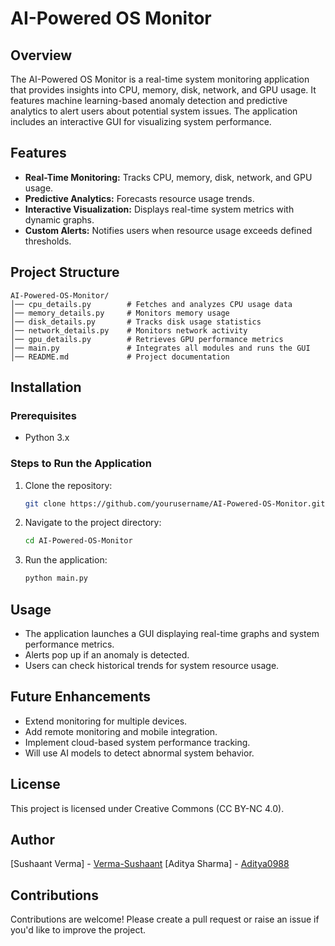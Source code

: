 # AI-Powered OS Monitor

## Overview
The AI-Powered OS Monitor is a real-time system monitoring application that provides insights into CPU, memory, disk, network, and GPU usage. It features machine learning-based anomaly detection and predictive analytics to alert users about potential system issues. The application includes an interactive GUI for visualizing system performance.

## Features
- **Real-Time Monitoring:** Tracks CPU, memory, disk, network, and GPU usage.
- **Predictive Analytics:** Forecasts resource usage trends.
- **Interactive Visualization:** Displays real-time system metrics with dynamic graphs.
- **Custom Alerts:** Notifies users when resource usage exceeds defined thresholds.

## Project Structure
```
AI-Powered-OS-Monitor/
│── cpu_details.py        # Fetches and analyzes CPU usage data
│── memory_details.py     # Monitors memory usage
│── disk_details.py       # Tracks disk usage statistics
│── network_details.py    # Monitors network activity
│── gpu_details.py        # Retrieves GPU performance metrics
│── main.py               # Integrates all modules and runs the GUI
│── README.md             # Project documentation
```

## Installation
### Prerequisites
- Python 3.x

### Steps to Run the Application
1. Clone the repository:
   ```sh
   git clone https://github.com/yourusername/AI-Powered-OS-Monitor.git
   ```
2. Navigate to the project directory:
   ```sh
   cd AI-Powered-OS-Monitor
   ```
3. Run the application:
   ```sh
   python main.py
   ```

## Usage
- The application launches a GUI displaying real-time graphs and system performance metrics.
- Alerts pop up if an anomaly is detected.
- Users can check historical trends for system resource usage.

## Future Enhancements
- Extend monitoring for multiple devices.
- Add remote monitoring and mobile integration.
- Implement cloud-based system performance tracking.
- Will use AI models to detect abnormal system behavior.

## License
This project is licensed under Creative Commons (CC BY-NC 4.0).

## Author
[Sushaant Verma] - [Verma-Sushaant](https://github.com/Verma-Sushaant)
[Aditya Sharma] - [Aditya0988](https://github.com/Aditya0988)

## Contributions
Contributions are welcome! Please create a pull request or raise an issue if you'd like to improve the project.
